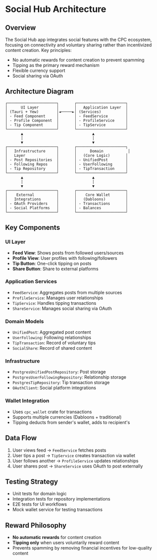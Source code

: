 # Social Hub Architecture

## Overview
The Social Hub app integrates social features with the CPC ecosystem, focusing on connectivity and voluntary sharing rather than incentivized content creation. Key principles:
- No automatic rewards for content creation to prevent spamming
- Tipping as the primary reward mechanism
- Flexible currency support
- Social sharing via OAuth

## Architecture Diagram
```
┌──────────────────────┐       ┌──────────────────────┐
│      UI Layer        │       │   Application Layer  │
│ (Tauri + Yew)        │◄─────►│ (Services)           │
│ - Feed Component     │       │ - FeedService        │
│ - Profile Component  │       │ - ProfileService     │
│ - Tip Component      │       │ - TipService         │
└──────────────────────┘       └──────────────────────┘
       ▲                               ▲
       │                               │
       ▼                               ▼
┌──────────────────────┐       ┌──────────────────────┐
│   Infrastructure     │       │      Domain           │
│   Layer              │       │   (Core Logic)       │
│ - Post Repositories  │       │ - UnifiedPost        │
│ - Following Repos    │       │ - UserFollowing      │
│ - Tip Repository     │       │ - TipTransaction     │
└──────────────────────┘       └──────────────────────┘
       ▲                               ▲
       │                               │
       ▼                               ▼
┌──────────────────────┐       ┌──────────────────────┐
│    External          │       │    Core Wallet       │
│   Integrations       │       │   (Dabloons)         │
│ - OAuth Providers    │       │ - Transactions       │
│ - Social Platforms   │       │ - Balances           │
└──────────────────────┘       └──────────────────────┘
```

## Key Components

### UI Layer
- **Feed View**: Shows posts from followed users/sources
- **Profile View**: User profiles with following/followers
- **Tip Button**: One-click tipping on posts
- **Share Button**: Share to external platforms

### Application Services
- `FeedService`: Aggregates posts from multiple sources
- `ProfileService`: Manages user relationships
- `TipService`: Handles tipping transactions
- `ShareService`: Manages social sharing via OAuth

### Domain Models
- `UnifiedPost`: Aggregated post content
- `UserFollowing`: Following relationships
- `TipTransaction`: Record of voluntary tips
- `SocialShare`: Record of shared content

### Infrastructure
- `PostgresUnifiedPostRepository`: Post storage
- `PostgresUserFollowingRepository`: Relationship storage
- `PostgresTipRepository`: Tip transaction storage
- `OAuthClient`: Social platform integrations

### Wallet Integration
- Uses `cpc_wallet` crate for transactions
- Supports multiple currencies (Dabloons + traditional)
- Tipping deducts from sender's wallet, adds to recipient's

## Data Flow
1. User views feed → `FeedService` fetches posts
2. User tips a post → `TipService` creates transaction via wallet
3. User follows another → `ProfileService` updates relationships
4. User shares post → `ShareService` uses OAuth to post externally

## Testing Strategy
- Unit tests for domain logic
- Integration tests for repository implementations
- E2E tests for UI workflows
- Mock wallet service for testing transactions

## Reward Philosophy
- **No automatic rewards** for content creation
- **Tipping only** when users voluntarily reward content
- Prevents spamming by removing financial incentives for low-quality content